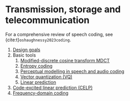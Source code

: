 # Transmission, storage and telecommunication

For a comprehensive review of speech coding, see {cite:t}`oshaughnessy2023coding`.

1.  [Design goals](Transmission/Design_goals.md)
3.  Basic tools
    1.  [Modified-discrete cosine transform
        MDCT](Transmission/Modified_discrete_cosine_transform_MDCT.md)
    2.  [Entropy coding](Transmission/Entropy_coding.md)
    3.  [Perceptual modelling in speech and audio
        coding](Transmission/Perceptual_modelling_in_speech_and_audio_coding.md)
    4.  [Vector quantization (VQ)](Modelling/Vector_quantization_VQ.md)
    5.  [Linear prediction](Representations/Linear_prediction.md)
4.  [Code-excited linear prediction
    (CELP)](Transmission/Code-excited_linear_prediction_CELP.md)
5.  [Frequency-domain coding](Transmission/Frequency-domain_coding.md)
